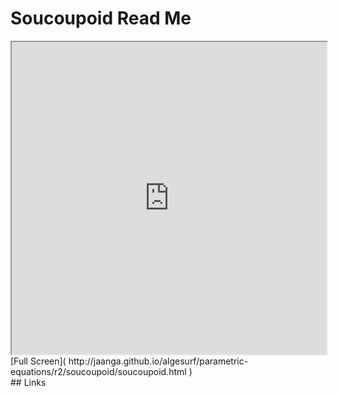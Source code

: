 Soucoupoid Read Me
===

<iframe src='http://jaanga.github.io/algesurf/parametric-equations/r2/soucoupoid/soucoupoid.html' width=100% height=500px >
There is an `iframe` here. It is not visible when viewed on github.com/algesurf. To view, please see 'Project Links' below.
</iframe>
[Full Screen]( http://jaanga.github.io/algesurf/parametric-equations/r2/soucoupoid/soucoupoid.html )
<br>
## Links 
<http://www.3d-meier.de/tut3/Seite133.html>  
